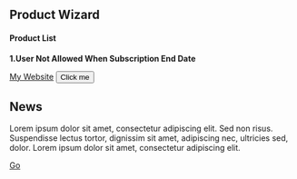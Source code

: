 ## Product Wizard
<h4><b> Product List </b></h4>
<p><b>1.User Not Allowed When Subscription End Date </b></p>
<a href="https://tapasadhikary.com">My Website</a>
<button onclick="myFunction()">Click me</button>
<div id="1.User Not Allowed When Subscription End Date ">
	<h2>News</h2>
	<p>
		Lorem ipsum dolor sit amet, consectetur adipiscing elit.
		Sed non risus. Suspendisse lectus tortor, dignissim sit amet,
		adipiscing nec, ultricies sed, dolor. Lorem ipsum dolor sit amet, 
        consectetur adipiscing elit.
	</p>
</div>
<a href="1.User Not Allowed When Subscription End Date">Go</a>
